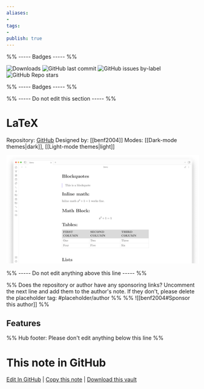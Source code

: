 ```yaml
---
aliases:
- 
tags: 
- 
publish: true
---
```


%% ----- Badges ----- %%

![Downloads](https://img.shields.io/badge/downloads-5444-573E7A?style=for-the-badge&logo=)
![GitHub last commit](https://img.shields.io/github/last-commit/benf2004/Obsidian-LaTeX-Theme?color=573E7A&label=last%20update&logo=github&style=for-the-badge)
![GitHub issues by-label](https://img.shields.io/github/issues/benf2004/Obsidian-LaTeX-Theme/help%20wanted?color=573E7A&logo=github&style=for-the-badge) 
![GitHub Repo stars](https://img.shields.io/github/stars/benf2004/Obsidian-LaTeX-Theme?color=573E7A&logo=github&style=for-the-badge)

%% ----- Badges ----- %%

%% ----- Do not edit this section ----- %%

# LaTeX

Repository: [GitHub](https://github.com/benf2004/Obsidian-LaTeX-Theme)
Designed by: [[benf2004]]
Modes: [[Dark-mode themes|dark]], [[Light-mode themes|light]]



![screenshot](https://github.com/benf2004/Obsidian-LaTeX-Theme/raw/HEAD/screenshots/preview.png)

%% ----- Do not edit anything above this line ----- %% 

%% Does the repository or author have any sponsoring links? Uncomment the next line and add them to the author's note. If they don't, please delete the placeholder tag: #placeholder/author %%
%% ![[benf2004#Sponsor this author]] %%


## Features



%% Hub footer: Please don't edit anything below this line %%

# This note in GitHub

<span class="git-footer">[Edit In GitHub](https://github.dev/obsidian-community/obsidian-hub/blob/main/02%20-%20Community%20Expansions/02.05%20All%20Community%20Expansions/Themes/LaTeX.md "git-hub-edit-note") | [Copy this note](https://raw.githubusercontent.com/obsidian-community/obsidian-hub/main/02%20-%20Community%20Expansions/02.05%20All%20Community%20Expansions/Themes/LaTeX.md "git-hub-copy-note") | [Download this vault](https://github.com/obsidian-community/obsidian-hub/archive/refs/heads/main.zip "git-hub-download-vault") </span>
